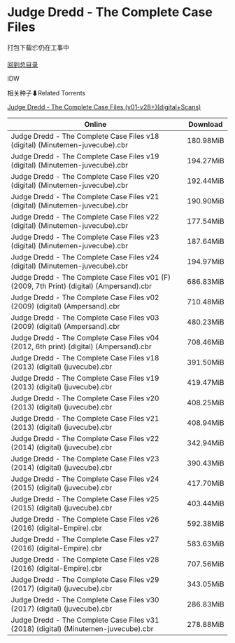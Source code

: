 # Judge Dredd - The Complete Case Files

打包下载📦仍在工事中

[回到总目录](/Catalogs.md)

IDW





相关种子⬇Related Torrents

[Judge Dredd - The Complete Case Files (v01-v28+)(digital+Scans)](https://github.com/alicewish/markdown/blob/master/torrent/Judge-Dredd---The-Complete-Case-Files--v01-v28---digital-Scans.md)

Online | Download
--- | ---
Judge Dredd - The Complete Case Files v18 (digital) (Minutemen-juvecube).cbr | 180.98MiB
Judge Dredd - The Complete Case Files v19 (digital) (Minutemen-juvecube).cbr | 194.27MiB
Judge Dredd - The Complete Case Files v20 (digital) (Minutemen-juvecube).cbr | 192.44MiB
Judge Dredd - The Complete Case Files v21 (digital) (Minutemen-juvecube).cbr | 190.90MiB
Judge Dredd - The Complete Case Files v22 (digital) (Minutemen-juvecube).cbr | 177.54MiB
Judge Dredd - The Complete Case Files v23 (digital) (Minutemen-juvecube).cbr | 187.64MiB
Judge Dredd - The Complete Case Files v24 (digital) (Minutemen-juvecube).cbr | 194.97MiB
Judge Dredd - The Complete Case Files v01 (F) (2009, 7th Print) (digital) (Ampersand).cbr | 686.83MiB
Judge Dredd - The Complete Case Files v02 (2009) (digital) (Ampersand).cbr | 710.48MiB
Judge Dredd - The Complete Case Files v03 (2009) (digital) (Ampersand).cbr | 480.23MiB
Judge Dredd - The Complete Case Files v04 (2012, 6th print) (digital) (Ampersand).cbr | 708.46MiB
Judge Dredd - The Complete Case Files v18 (2013) (digital) (juvecube).cbr | 391.50MiB
Judge Dredd - The Complete Case Files v19 (2013) (digital) (juvecube).cbr | 419.47MiB
Judge Dredd - The Complete Case Files v20 (2013) (digital) (juvecube).cbr | 408.25MiB
Judge Dredd - The Complete Case Files v21 (2013) (digital) (juvecube).cbr | 408.94MiB
Judge Dredd - The Complete Case Files v22 (2014) (digital) (juvecube).cbr | 342.94MiB
Judge Dredd - The Complete Case Files v23 (2014) (digital) (juvecube).cbr | 390.43MiB
Judge Dredd - The Complete Case Files v24 (2015) (digital) (juvecube).cbr | 417.70MiB
Judge Dredd - The Complete Case Files v25 (2015) (digital) (juvecube).cbr | 403.44MiB
Judge Dredd - The Complete Case Files v26 (2016) (digital-Empire).cbr | 592.38MiB
Judge Dredd - The Complete Case Files v27 (2016) (digital-Empire).cbr | 583.63MiB
Judge Dredd - The Complete Case Files v28 (2016) (digital-Empire).cbr | 707.56MiB
Judge Dredd - The Complete Case Files v29 (2017) (digital) (juvecube).cbr | 343.05MiB
Judge Dredd - The Complete Case Files v30 (2017) (digital) (juvecube).cbr | 286.83MiB
Judge Dredd - The Complete Case Files v31 (2018) (digital) (Minutemen-juvecube).cbr | 278.88MiB